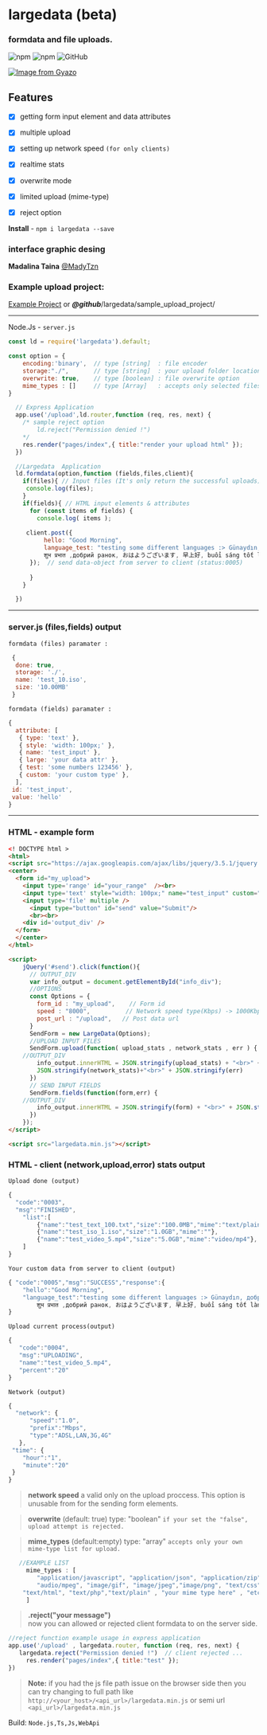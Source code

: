 # largedata (beta)

### formdata and file uploads.
![npm](https://img.shields.io/npm/v/largedata.svg?style=flat) ![npm](https://img.shields.io/npm/dt/largedata) ![GitHub](https://img.shields.io/github/license/mashape/apistatus.svg)

[![Image from Gyazo](https://i.gyazo.com/38fa7ce28575659edb83fdbe3e71b255.gif)](https://gyazo.com/38fa7ce28575659edb83fdbe3e71b255)
 

## Features
- [x] getting form input element and data attributes
- [x] multiple upload
- [x] setting up network speed `(for only clients)`
- [x] realtime stats
- [x] overwrite mode
- [x] limited upload (mime-type)
- [x] reject option


**Install** - ```npm i largedata --save```


### interface graphic desing
**Madalina Taina** [@MadyTzn](https://twitter.com/MadyTzn)  

### Example upload project:
[Example Project](https://git.io/JJUck) or ***@github***/largedata/sample_upload_project/

---
Node.Js -  ```server.js```

```javascript
const ld = require('largedata').default;
```
```javascript
const option = { 
    encoding:'binary',  // type [string]  : file encoder
    storage:"./",       // type [string]  : your upload folder location
    overwrite: true,    // type [boolean] : file overwrite option
    mime_types : []     // type [Array]   : accepts only selected files (empty: accepts all)
}
```

```javascript
  // Express Application
  app.use('/upload',ld.router,function (req, res, next) {
    /* sample reject option
    	ld.reject("Permission denied !")
    */
    res.render("pages/index",{ title:"render your upload html" });
  }) 
```

```javascript
  //Largedata  Application
  ld.formdata(option,function (fields,files,client){
    if(files){ // Input files (It's only return the successful uploads)
     console.log(files);
    }
    if(fields){ // HTML input elements & attributes
      for (const items of fields) {
        console.log( items );
	
	 client.post({ 
		  hello: "Good Morning",
		  language_test: "testing some different languages :> Günaydın, доброе утро, 
		  शुभ प्रभात ,добрий ранок, おはようございます, 早上好, buổi sáng tốt lành"
	  });  // send data-object from server to client (status:0005)
	  
      }
    }

  })
```
---
### server.js (files,fields) output
`formdata (files) paramater :`
```js
 {
  done: true,
  storage: './',
  name: 'test_10.iso',
  size: '10.00MB'
 }
```

`formdata (fields) paramater :`
```js
{
  attribute: [
   { type: 'text' },
   { style: 'width: 100px;' },
   { name: 'test_input' },
   { large: 'your data attr' },
   { test: 'some numbers 123456' },
   { custom: 'your custom type' },
  ],
 id: 'test_input',
 value: 'hello'
}
```
---

### HTML - example form
```html
<! DOCTYPE html >
<html>
<script src="https://ajax.googleapis.com/ajax/libs/jquery/3.5.1/jquery.min.js"></script>
<center>
  <form id="my_upload">
    <input type='range' id="your_range"  /><br>
    <input type='text' style="width: 100px;" name="test_input" custom="your custom type" data-large="your data attr" data-test="some numbers 123456" /><br><br>
    <input type='file' multiple />
      <input type="button" id="send" value="Submit"/>
      <br><br>
    <div id='output_div' />
  </form>
  </center>
</html>

<script>
    jQuery('#send').click(function(){
      // OUTPUT_DIV
      var info_output = document.getElementById("info_div");
      //OPTIONS
      const Options = {
        form_id : "my_upload",    // Form id
        speed : "8000",          // Network speed type(Kbps) -> 1000Kbps = 1Mbps
        post_url : "/upload",   // Post data url
      }
      SendForm = new LargeData(Options);
      //UPLOAD INPUT FILES
      SendForm.upload(function( upload_stats , network_stats , err ) {
	//OUTPUT_DIV
        info_output.innerHTML = JSON.stringify(upload_stats) + "<br>" + 
		JSON.stringify(network_stats)+"<br>" + JSON.stringify(err)
      })
      // SEND INPUT FIELDS
      SendForm.fields(function(form,err) {
	//OUTPUT_DIV
       	info_output.innerHTML = JSON.stringify(form) + "<br>" + JSON.stringify(err)
      }) 
    });
</script>

<script src="largedata.min.js"></script>
```

### HTML - client (network,upload,error) stats output
`Upload done (output)`

```js
{ 
  "code":"0003",
  "msg":"FINISHED",
    "list":[
        {"name":"test_text_100.txt","size":"100.0MB","mime":"text/plain"},
        {"name":"test_iso_1.iso","size":"1.0GB","mime":""},
        {"name":"test_video_5.mp4","size":"5.0GB","mime":"video/mp4"},
    ]
}
```
`Your custom data from server to client (output)`
```js
{ "code":"0005","msg":"SUCCESS","response":{
	"hello":"Good Morning",
	"language_test":"testing some different languages :> Günaydın, доброе утро, 
		शुभ प्रभात ,добрий ранок, おはようございます, 早上好, buổi sáng tốt lành"}
}
```

`Upload current process(output)`

```js
{ 
   "code":"0004",
   "msg":"UPLOADING",
   "name":"test_video_5.mp4",
   "percent":"20"
}
```
`Network (output)`

```js
{ 
  "network": { 
      "speed":"1.0",
	  "prefix":"Mbps",
	  "type":"ADSL,LAN,3G,4G"
   },
 "time": {
    "hour":"1",
    "minute":"20" 
 }
}
```


> **network speed** 
	a valid only on the upload proccess. This option is unusable from for the sending form elements.

> **overwrite** (default: true)  type: "boolean"
	`if your set the "false", upload attempt is rejected.`

> **mime_types**  (default:empty) type: "array" 
	`accepts only your own mime-type list for upload.`

```js
   //EXAMPLE LIST
     mime_types : [ 
     	"application/javascript", "application/json", "application/zip", 
     	"audio/mpeg", "image/gif", "image/jpeg","image/png", "text/css", 
	"text/html", "text/php","text/plain" , "your mime type here" , "etc.." 
     ]
```

> **.reject("your message")**  
	now you can allowed or rejected client formdata to on the server side.

```javascript
//reject function example usage in express application
app.use('/upload' , largedata.router, function (req, res, next) {
   largedata.reject("Permission denied !")  // client rejected ... 
     res.render("pages/index",{ title:"test" });
})
```

> **Note:** 
if you had the js file path issue on the browser side then you can try changing to full path like 
`http://<your_host>/<api_url>/largedata.min.js` or semi url `<api_url>/largedata.min.js`


Build: `Node.js,Ts,Js,WebApi`
